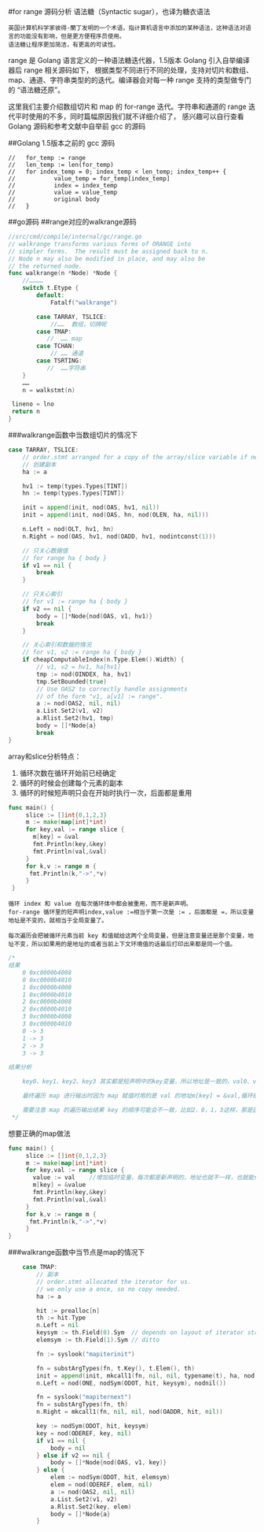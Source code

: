 #for range 源码分析
语法糖（Syntactic sugar），也译为糖衣语法

    英国计算机科学家彼得·蘭丁发明的一个术语，指计算机语言中添加的某种语法，这种语法对语言的功能没有影响，但是更方便程序员使用。 
    语法糖让程序更加简洁，有更高的可读性。

range 是 Golang 语言定义的一种语法糖迭代器，1.5版本 Golang 引入自举编译器后 range 相关源码如下，
根据类型不同进行不同的处理，支持对切片和数组、map、通道、字符串类型的的迭代。编译器会对每一种 range 支持的类型做专门的 “语法糖还原”。

这里我们主要介绍数组切片和 map 的 for-range 迭代。字符串和通道的 range 迭代平时使用的不多，同时篇幅原因我们就不详细介绍了，
感兴趣可以自行查看 Golang 源码和参考文献中自举前 gcc 的源码

##Golang 1.5版本之前的 gcc 源码
```shell
//   for_temp := range
//   len_temp := len(for_temp)
//   for index_temp = 0; index_temp < len_temp; index_temp++ {
//           value_temp = for_temp[index_temp]
//           index = index_temp
//           value = value_temp
//           original body
//   }
```

##go源码
##range对应的walkrange源码
```go
//src/cmd/compile/internal/gc/range.go
// walkrange transforms various forms of ORANGE into
// simpler forms.  The result must be assigned back to n.
// Node n may also be modified in place, and may also be
// the returned node.
func walkrange(n *Node) *Node {
    //…………
    switch t.Etype {
        default:
            Fatalf("walkrange")

        case TARRAY, TSLICE:  
            //……  数组，切牌呢
        case TMAP:
           //  …… map
        case TCHAN:
            // …… 通道
        case TSRTING:
           //  ……字符串
    }
    ……
    n = walkstmt(n)

 lineno = lno
 return n
}
```
###walkrange函数中当数组切片的情况下
```go
case TARRAY, TSLICE:
    // order.stmt arranged for a copy of the array/slice variable if needed.
    // 创建副本
    ha := a

    hv1 := temp(types.Types[TINT])
    hn := temp(types.Types[TINT])

    init = append(init, nod(OAS, hv1, nil))
    init = append(init, nod(OAS, hn, nod(OLEN, ha, nil)))

    n.Left = nod(OLT, hv1, hn)
    n.Right = nod(OAS, hv1, nod(OADD, hv1, nodintconst(1)))

    // 只关心数据值
    // for range ha { body }
    if v1 == nil {
        break
    }

    // 只关心索引
    // for v1 := range ha { body }
    if v2 == nil {
        body = []*Node{nod(OAS, v1, hv1)}
        break
    }

    // 关心索引和数据的情况
    // for v1, v2 := range ha { body }
    if cheapComputableIndex(n.Type.Elem().Width) {
        // v1, v2 = hv1, ha[hv1]
        tmp := nod(OINDEX, ha, hv1)
        tmp.SetBounded(true)
        // Use OAS2 to correctly handle assignments
        // of the form "v1, a[v1] := range".
        a := nod(OAS2, nil, nil)
        a.List.Set2(v1, v2)
        a.Rlist.Set2(hv1, tmp)
        body = []*Node{a}
        break
}
```
array和slice分析特点：
1. 循环次数在循环开始前已经确定 
2. 循环的时候会创建每个元素的副本
3. 循环的时候短声明只会在开始时执行一次，后面都是重用
```go
func main() {
     slice := []int{0,1,2,3}
     m := make(map[int]*int)
     for key,val := range slice {
       m[key] = &val
       fmt.Println(key,&key)
       fmt.Println(val,&val)
     }
     for k,v := range m {
      fmt.Println(k,"->",*v)
     }
 }

```
    循环 index 和 value 在每次循环体中都会被重用，而不是新声明。
    for-range 循环里的短声明index,value :=相当于第一次是 := ，后面都是 =，所以变量地址是不变的，就相当于全局变量了。
    
    每次遍历会把被循环元素当前 key 和值赋给这两个全局变量，但是注意变量还是那个变量，地址不变，所以如果用的是地址的或者当前上下文环境值的话最后打印出来都是同一个值。
```go
/*
结果
    0 0xc0000b4008
    0 0xc0000b4010
    1 0xc0000b4008
    1 0xc0000b4010
    2 0xc0000b4008
    2 0xc0000b4010
    3 0xc0000b4008
    3 0xc0000b4010
    0 -> 3
    1 -> 3
    2 -> 3
    3 -> 3

结果分析

    key0、key1、key2、key3 其实都是短声明中的key变量，所以地址是一致的，val0、val1、val2、val3 其实都是短声明中的val变量，地址也一致

    最终遍历 map 进行输出时因为 map 赋值时用的是 val 的地址m[key] = &val,循环结束时 val 的值是3，所以最终输出时4个元素的值都是3。

    需要注意 map 的遍历输出结果 key 的顺序可能会不一致，比如2，0，1，3这样，那是因为 map 的遍历输出是无序的，后面会再说，但是对应的 value 的值都是3
 */


```
想要正确的map做法
```go
func main() {
     slice := []int{0,1,2,3}
     m := make(map[int]*int)
     for key,val := range slice {
       value := val    //增加临时变量，每次都是新声明的，地址也就不一样，也就能传过去正确的值
       m[key] = &value
       fmt.Println(key,&key)
       fmt.Println(val,&val)
     }
     for k,v := range m {
      fmt.Println(k,"->",*v)
     }
}
```
###walkrange函数中当节点是map的情况下
```go
	case TMAP:
		// 副本
		// order.stmt allocated the iterator for us.
		// we only use a once, so no copy needed.
		ha := a

		hit := prealloc[n]
		th := hit.Type
		n.Left = nil
		keysym := th.Field(0).Sym  // depends on layout of iterator struct.  See reflect.go:hiter
		elemsym := th.Field(1).Sym // ditto

		fn := syslook("mapiterinit")

		fn = substArgTypes(fn, t.Key(), t.Elem(), th)
		init = append(init, mkcall1(fn, nil, nil, typename(t), ha, nod(OADDR, hit, nil)))
		n.Left = nod(ONE, nodSym(ODOT, hit, keysym), nodnil())

		fn = syslook("mapiternext")
		fn = substArgTypes(fn, th)
		n.Right = mkcall1(fn, nil, nil, nod(OADDR, hit, nil))

		key := nodSym(ODOT, hit, keysym)
		key = nod(ODEREF, key, nil)
		if v1 == nil {
			body = nil
		} else if v2 == nil {
			body = []*Node{nod(OAS, v1, key)}
		} else {
			elem := nodSym(ODOT, hit, elemsym)
			elem = nod(ODEREF, elem, nil)
			a := nod(OAS2, nil, nil)
			a.List.Set2(v1, v2)
			a.Rlist.Set2(key, elem)
			body = []*Node{a}
		}
```


